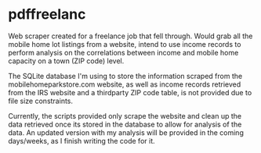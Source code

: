 # pdffreelanc
Web scraper created for a freelance job that fell through. Would grab all the mobile home lot listings from a website, intend to use income records to perform analysis on the correlations between income and mobile home capacity on a town (ZIP code) level.

The SQLite database I'm using to store the information scraped from the mobilehomeparkstore.com website, as well as income records retrieved from the IRS website and a thirdparty ZIP code table, is not provided due to file size constraints.

Currently, the scripts provided only scrape the website and clean up the data retrieved once its stored in the database to allow for analysis of the data. An updated version with my analysis will be provided in the coming days/weeks, as I finish writing the code for it.
